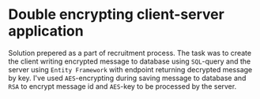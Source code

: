 # Double encrypting client-server application
Solution prepered as a part of recruitment process. The task was to create the client writing encrypted message to database using `SQL`-query and the server using `Entity Framework` with endpoint returning decrypted message by key. I've used `AES`-encrypting during saving message to database and `RSA` to encrypt message id and `AES`-key to be processed by the server.
